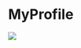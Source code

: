 # MyProfile  

![](https://github-readme-stats.vercel.app/api?username=p-yttor&show_icons=true&theme=radical)
